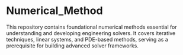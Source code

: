 # Numerical_Method
This repository contains foundational numerical methods essential for understanding and developing engineering solvers. It covers iterative techniques, linear systems, and PDE-based methods, serving as a prerequisite for building advanced solver frameworks.
